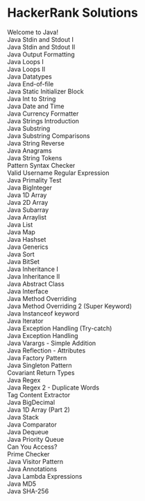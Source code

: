# HackerRank Solutions
Welcome to Java!\
Java Stdin and Stdout I\
Java Stdin and Stdout II\
Java Output Formatting\
Java Loops I\
Java Loops II\
Java Datatypes\
Java End-of-file\
Java Static Initializer Block\
Java Int to String\
Java Date and Time\
Java Currency Formatter\
Java Strings Introduction\
Java Substring\
Java Substring Comparisons\
Java String Reverse\
Java Anagrams\
Java String Tokens\
Pattern Syntax Checker\
Valid Username Regular Expression\
Java Primality Test\
Java BigInteger\
Java 1D Array\
Java 2D Array\
Java Subarray\
Java Arraylist\
Java List\
Java Map\
Java Hashset\
Java Generics\
Java Sort\
Java BitSet\
Java Inheritance I\
Java Inheritance II\
Java Abstract Class\
Java Interface\
Java Method Overriding\
Java Method Overriding 2 (Super Keyword)\
Java Instanceof keyword\
Java Iterator\
Java Exception Handling (Try-catch)\
Java Exception Handling\
Java Varargs - Simple Addition\
Java Reflection - Attributes\
Java Factory Pattern\
Java Singleton Pattern\
Covariant Return Types\
Java Regex\
Java Regex 2 - Duplicate Words\
Tag Content Extractor\
Java BigDecimal\
Java 1D Array (Part 2)\
Java Stack\
Java Comparator\
Java Dequeue\
Java Priority Queue\
Can You Access?\
Prime Checker\
Java Visitor Pattern\
Java Annotations\
Java Lambda Expressions\
Java MD5\
Java SHA-256
